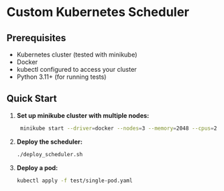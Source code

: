 # Custom Kubernetes Scheduler

## Prerequisites

- Kubernetes cluster (tested with minikube)
- Docker
- kubectl configured to access your cluster
- Python 3.11+ (for running tests)

## Quick Start

1. **Set up minikube cluster with multiple nodes:**
   ```bash
    minikube start --driver=docker --nodes=3 --memory=2048 --cpus=2
   ```

2. **Deploy the scheduler:**
   ```bash
   ./deploy_scheduler.sh
   ```

3. **Deploy a pod:**
   ```bash
   kubectl apply -f test/single-pod.yaml
   ```
